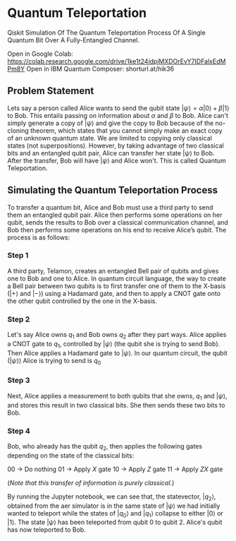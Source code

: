 # Quantum Teleportation
Qiskit Simulation Of The Quantum Teleportation Process Of A Single Quantum Bit Over A Fully-Entangled Channel.

Open in Google Colab: https://colab.research.google.com/drive/1ke1t24idpjMXDOrEvY7IDFalxEdMPm8Y
Open in IBM Quantum Composer: shorturl.at/hik36

## Problem Statement
Lets say a person called Alice wants to send the qubit state
$\vert\psi\rangle = \alpha\vert0\rangle + \beta\vert1\rangle$ to Bob. This entails passing on information about $\alpha$ and $\beta$ to Bob.
Alice can't simply generate a copy of $\vert\psi\rangle$ and give the copy to Bob because of the no-cloning theorem, which states that you cannot simply make an exact copy of an unknown quantum state. We are limited to copying only classical states (not superpositions).
However, by taking advantage of two classical bits and an entangled qubit pair, Alice can transfer her state $\vert\psi\rangle$ to Bob. After the transfer, Bob will have $\vert\psi\rangle$ and Alice won't. This is called Quantum Teleportation.

## Simulating the Quantum Teleportation Process
To transfer a quantum bit, Alice and Bob must use a third party to send them an entangled qubit pair. Alice then performs some operations on her qubit, sends the results to Bob over a classical communication channel, and Bob then performs some operations on his end to receive Alice’s qubit. The process is as follows:

### Step 1
A third party, Telamon, creates an entangled Bell pair of qubits and gives one to Bob and one to Alice. In quantum circuit language, the way to create a Bell pair between two qubits is to first transfer one of them to the X-basis ($|+\rangle$ and $|-\rangle$) using a Hadamard gate, and then to apply a CNOT gate onto the other qubit controlled by the one in the X-basis. 

### Step 2 

Let's say Alice owns $q_1$ and Bob owns $q_2$ after they part ways.
Alice applies a CNOT gate to $q_1$, controlled by $\vert\psi\rangle$ (the qubit she is trying to send Bob). Then Alice applies a Hadamard gate to $|\psi\rangle$. In our quantum circuit, the qubit ($|\psi\rangle$) Alice is trying to send is $q_0$

### Step 3

Next, Alice applies a measurement to both qubits that she owns, $q_1$ and $\vert\psi\rangle$, and stores this result in two classical bits. She then sends these two bits to Bob.

### Step 4

Bob, who already has the qubit $q_2$, then applies the following gates depending on the state of the classical bits:

00 $\rightarrow$ Do nothing
01 $\rightarrow$ Apply $X$ gate
10 $\rightarrow$ Apply $Z$ gate
11 $\rightarrow$ Apply $ZX$ gate

(*Note that this transfer of information is purely classical*.)

By running the Jupyter notebook, we can see that, the statevector, $|q_2\rangle$, obtained from the aer simulator is in the same state of $|\psi\rangle$ we had initially wanted to teleport while the states of $|q_0\rangle$ and $|q_1\rangle$ collapse to either $|0\rangle$ or $|1\rangle$. The state $|\psi\rangle$ has been teleported from qubit 0 to qubit 2. Alice's qubit has now teleported to Bob.
